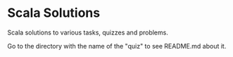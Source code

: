 # Scala Solutions

Scala solutions to various tasks, quizzes and problems.

Go to the directory with the name of the "quiz" to see README.md about it. 